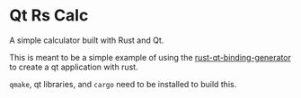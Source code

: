 # Qt Rs Calc
A simple calculator built with Rust and Qt.

This is meant to be a simple example of using the [rust-qt-binding-generator](https://phabricator.kde.org/source/rust-qt-binding-generator) to create a qt application with rust.

``qmake``, qt libraries, and ``cargo`` need to be installed to build this.
